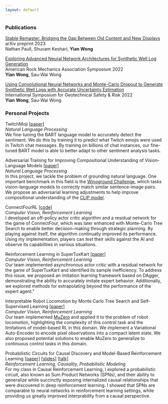 ```yaml
---
layout: default
---
```


### Publications

<span class='paper-title'>[Stable Remaster: Bridging the Gap Between Old Content and New Displays](https://arxiv.org/abs/2306.06803)</span>\
arXiv preprint 2023 \
Nathan Paull, Shuvam Keshari, **Yian Wong**

<span class='paper-title'>[Exploring Advanced Neural Network Architectures for Synthetic Well Log Generation](https://drive.google.com/file/d/1nhFo2ieQOnIuBwmYC0LpW6dAN5nNuvMk/view?usp=share_link)</span>\
American Rock Mechanics Association Symposium 2022 \
**Yian Wong**, Sau-Wai Wong

<span class='paper-title'>[Using Convolutional Neural Networks and Monte-Carlo Dropout to Generate Synthetic Well Logs with Accurate Uncertainty Estimation](https://rpsonline.com.sg/proceedings/isgsr2022/pdf/08-016.pdf)</span>\
International Symposium for Geotechnical Safety & Risk 2022 \
**Yian Wong**, Sau-Wai Wong

### Personal Projects

<span class='paper-title'>TwitchMoji [[paper]](https://drive.google.com/file/d/149CHwFuEuTAdsaIBYTaiO_cgisINN7A5/view?usp=drive_link)</span>\
*Natural Language Processing*\
We fine-tuning the BART language model to accurately detect the sentiment. We do this by training it to predict what Twitch emojis were used in Twitch chat messages. By training on billions of chat instances, our fine-tuned BART model is able to better adapt to other sentiment analysis tasks.

<span class='paper-title'>Adversarial Training for Improving Compositional Understanding of Vision-Language Models [[paper]](https://drive.google.com/file/d/1EOF4fVKuT7G_Rm7q0_jxOhUbZ-2dfKOq/view?usp=drive_link)</span>\
*Natural Language Processing*\
In this project, we tackle the problem of grounding natural language. One important benchmark in this field is the [Winoground Challenge](https://arxiv.org/abs/2204.03162), which tasks vision-language models to correctly match similar sentence-image pairs. We propose an adversarial learning adjustments to help improve compositional understanding of the [CLIP model](https://arxiv.org/abs/2103.00020).

<span class='paper-title'>ConnectFourRL [[code]](https://www.github.com/1yian/ConnectFourRL)</span>\
*Computer Vision, Reinforcement Learning*\
I developed an off-policy actor critic algorithm and a residual network for the game of ConnectFour, which was later enhanced with Monte-Carlo Tree Search to enable better decision-making through strategic planning. By playing against itself, the algorithm continually improved its performance. Using my implementation, players can test their skills against the AI and observe its capabilities in various situations.

<span class='paper-title'>Reinforcement Learning in SuperTuxKart [[paper]](https://drive.google.com/file/d/1LBDlhPM4q-CXwGNlE1zybBlL2VP9f4ix/view?usp=drive_link)</span>\
*Computer Vision, Reinforcement Learning*\
Our team implemented asynchronous actor critic with a residual network for the game of SuperTuxKart and identified its sample inefficiency. To address this issue, we proposed an imitation learning framework based on DAgger, demonstrating the ability to accurately imitate expert behavior. Additionally, we explored methods for extrapolating beyond the performance of the expert agent."

<span class='paper-title'>Interpretable Robot Locomotion by Monte Carlo Tree Search and Self-Supervised Learning [[paper]](https://drive.google.com/file/d/1fRZ0oGF6ifNb6KfvyZyG4Yu4IbJo3kL2/view?usp=drive_link)</span>\
*Computer Vision, Reinforcement Learning*\
Our team implemented [MuZero](https://arxiv.org/pdf/1911.08265.pdf) and applied it to the problem of robot locomotion, highlighting the complexity of this control task and the limitations of model-based RL in this domain. We implement a Variational Auto-Encoder to encode pixel observations into a compact latent state. We also proposed potential solutions to enable MuZero to generalize to continuous control tasks in this domain.

<span class='paper-title'>Probabilistic Circuits for Causal Discovery and Model-Based Reinforcement Learning [[paper]](https://drive.google.com/file/d/1RkGMRXwetctpJfo3M2O5pH3Z-8NgD1R8/view?usp=sharing) [[slides]](https://drive.google.com/file/d/1LwvJZ23Lpd6vu9Jq_n9qfhuWVbKCUG0R/view?usp=drive_link) [[talk]](https://drive.google.com/file/d/1pY49JydLrhUZ8MJRJvMlAC35xmzfKuoq/view?usp=sharing)</span>\
*Reinforcement Learning, Causality, Probabilistic Modeling*\
For my class in Causal Reinforcement Learning, I explored a probabilistic circuit, also known as Sum Product Networks (SPNs), and their ability to generalize while succinctly exposing internalized causal relationships that were discovered in deep reinforcement learning. I showed that SPNs are comparable to neural networks in reinforcement learning settings, while providing us greatly improved interprability from a causal perspective.
